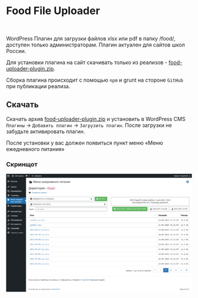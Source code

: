 # Food File Uploader
<span><a href="https://github.com/ProjectSoft-STUDIONIONS/food-uploader-plugin/releases/latest" target="_blank"><img src="https://img.shields.io/github/v/release/ProjectSoft-STUDIONIONS/food-uploader-plugin?style=for-the-badge" alt=""></a></span> <span><a href="https://github.com/ProjectSoft-STUDIONIONS/food-uploader-plugin/blob/main/LICENSE" target="_blank"><img src="https://img.shields.io/github/license/ProjectSoft-STUDIONIONS/food-uploader-plugin?style=for-the-badge" alt=""></a></span> <span><a href="https://github.com/ProjectSoft-STUDIONIONS/food-uploader-plugin" target="_blank"><img src="https://img.shields.io/github/repo-size/ProjectSoft-STUDIONIONS/food-uploader-plugin?style=for-the-badge" alt=""></a></span> <span><a href="https://github.com/ProjectSoft-STUDIONIONS/food-uploader-plugin/releases/latest" target="_blank"><img src="https://img.shields.io/github/downloads/ProjectSoft-STUDIONIONS/food-uploader-plugin/total?style=for-the-badge" alt=""></a></span>

WordPress Плагин для загрузки файлов xlsx или pdf в папку /food/, доступен только администраторам. Плагин актуален для сайтов школ России.

Для установки плагина на сайт скачивать только из реализов - [food-uploader-plugin.zip](../../releases/latest/download/food-uploader-plugin.zip).

Сборка плагина происходит с помощью `npm` и grunt на стороне `GitHub` при публикации реализа.

## Скачать

Скачать архив [food-uploader-plugin.zip](../../releases/latest/download/food-uploader-plugin.zip) и установить в WordPress CMS `Плагины` -> `Добавить плагин` -> `Загрузить плагин`. После загрузки не забудьте активировать плагин.

После установки у вас должен появиться пункт меню «Меню ежедневного питания»

### Скринщот

![XLSX в директорию food](screenshot.png?raw=true)

[comment]: <> ( Plugin Name:        Food File Uploader )
[comment]: <> ( Plugin URI:         https://github.com/ProjectSoft-STUDIONIONS/food-uploader-plugin )
[comment]: <> ( Description:        WordPress Плагин для загрузки файлов xlsx или pdf в папку /food/, доступен только администраторам. Плагин актуален для сайтов школ России. )
[comment]: <> ( Version:            2.1.1 )
[comment]: <> ( Author:             Чернышёв Андрей aka ProjectSoft <projectsoft2009@yandex.ru> )
[comment]: <> ( Author URI:         https://github.com/ProjectSoft-STUDIONIONS )
[comment]: <> ( GitHub Plugin URI:  https://github.com/ProjectSoft-STUDIONIONS/food-uploader-plugin )
[comment]: <> ( License:            GPL-2.0 )
[comment]: <> ( License URI:        https://mit-license.org/ )
[comment]: <> ( Donate link:        https://projectsoft.ru/donate/ )
